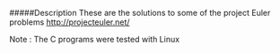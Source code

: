 #####Description
These are the solutions to some of the project Euler problems
http://projecteuler.net/

Note : The C programs were tested with Linux